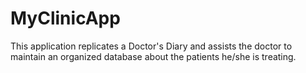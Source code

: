 # MyClinicApp
This application replicates a Doctor's Diary and assists the doctor to maintain an organized database about the patients he/she is treating.
